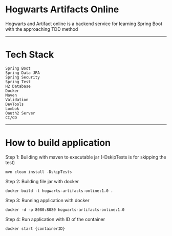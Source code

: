 <h1>Hogwarts Artifacts Online</h1>
<p>Hogwarts and Artifact online is a backend service for learning Spring Boot with the approaching TDD method</p>
<hr>

# Tech Stack
    Spring Boot
    Spring Data JPA
    Spring Security
    Spring Test
    H2 Database
    Docker
    Maven
    Validation
    DevTools
    Lombok
    Oauth2 Server
    CI/CD
<hr>

# How to build application
Step 1: Building with maven to executable jar (-DskipTests is for skipping the test)

    mvn clean install -DskipTests

Step 2: Building file jar with docker

    docker build -t hogwarts-artifacts-online:1.0 .

Step 3: Running application with docker

    docker -d -p 8080:8080 hogwarts-artifacts-online:1.0

Step 4: Run application with ID of the container 

    docker start {containerID}